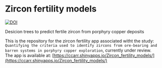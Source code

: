 # Zircon fertility models
[![DOI](https://zenodo.org/badge/718957243.svg)](https://zenodo.org/doi/10.5281/zenodo.10272718)

Desicion trees to predict fertile zircon from porphyry copper deposits

This is the repository for the zircon fertility app associated witht the study: `Quantifying the criteria used to identify zircons from ore-bearing and barren systems in porphyry copper exploration`, currently under review. 
The app is available at: [https://ccarr.shinyapps.io/Zircon_fertility_models/](https://ccarr.shinyapps.io/Zircon_fertility_models/)
